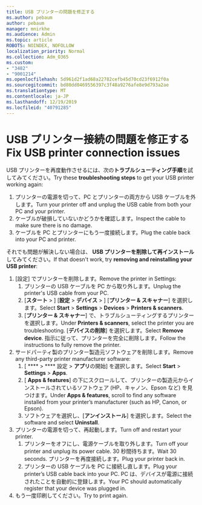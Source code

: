 ```yaml
---
title: USB プリンターの問題を修正する
ms.author: pebaum
author: pebaum
manager: mnirkhe
ms.audience: Admin
ms.topic: article
ROBOTS: NOINDEX, NOFOLLOW
localization_priority: Normal
ms.collection: Adm_O365
ms.custom:
- "3482"
- "9001214"
ms.openlocfilehash: 5d961d2f1ad68a22782cefb45d70cd23f6912f0a
ms.sourcegitcommit: bd80dd0469556397c3f48a9276afe8e9d793a2ae
ms.translationtype: MT
ms.contentlocale: ja-JP
ms.lasthandoff: 12/19/2019
ms.locfileid: "40791285"
---
```

# <a name="fix-usb-printer-connection-issues"></a><span data-ttu-id="56d71-102">USB プリンター接続の問題を修正する</span><span class="sxs-lookup"><span data-stu-id="56d71-102">Fix USB printer connection issues</span></span>

<span data-ttu-id="56d71-103">USB プリンターを再度動作させるには、次の**トラブルシューティング手順**を試してみてください。</span><span class="sxs-lookup"><span data-stu-id="56d71-103">Try these **troubleshooting steps** to get your USB printer working again:</span></span>

1. <span data-ttu-id="56d71-104">プリンターの電源を切って、PC とプリンターの両方から USB ケーブルを外します。</span><span class="sxs-lookup"><span data-stu-id="56d71-104">Turn your printer off and unplug the USB cable from both your PC and your printer.</span></span>
2. <span data-ttu-id="56d71-105">ケーブルが破損していないかどうかを確認します。</span><span class="sxs-lookup"><span data-stu-id="56d71-105">Inspect the cable to make sure there is no damage.</span></span>
3. <span data-ttu-id="56d71-106">ケーブルを PC とプリンターにもう一度接続します。</span><span class="sxs-lookup"><span data-stu-id="56d71-106">Plug the cable back into your PC and printer.</span></span>

<span data-ttu-id="56d71-107">それでも問題が解決しない場合は、 **USB プリンターを削除して再インストール**してみてください。</span><span class="sxs-lookup"><span data-stu-id="56d71-107">If that doesn't work, try **removing and reinstalling your USB printer**:</span></span>

1. <span data-ttu-id="56d71-108">[設定] でプリンターを削除します。</span><span class="sxs-lookup"><span data-stu-id="56d71-108">Remove the printer in Settings:</span></span>
    1. <span data-ttu-id="56d71-109">プリンターの USB ケーブルを PC から取り外します。</span><span class="sxs-lookup"><span data-stu-id="56d71-109">Unplug the printer's USB cable from your PC.</span></span>
    2. <span data-ttu-id="56d71-110">[**スタート** > ] [**設定** > **デバイス** > ] [**プリンター & スキャナー**] を選択します。</span><span class="sxs-lookup"><span data-stu-id="56d71-110">Select **Start** > **Settings** > **Devices** > **Printers & scanners**.</span></span>
    3. <span data-ttu-id="56d71-111">[**プリンター & スキャナー**] で、トラブルシューティングするプリンターを選択します。</span><span class="sxs-lookup"><span data-stu-id="56d71-111">Under **Printers & scanners**, select the printer you are troubleshooting.</span></span> <span data-ttu-id="56d71-112">[**デバイスの削除**] を選択します。</span><span class="sxs-lookup"><span data-stu-id="56d71-112">Select **Remove device**.</span></span> <span data-ttu-id="56d71-113">指示に従って、プリンターを完全に削除します。</span><span class="sxs-lookup"><span data-stu-id="56d71-113">Follow the instructions to fully remove the printer.</span></span>
2. <span data-ttu-id="56d71-114">サードパーティ製のプリンター製造元ソフトウェアを削除します。</span><span class="sxs-lookup"><span data-stu-id="56d71-114">Remove any third-party printer manufacturer software:</span></span>
    1. <span data-ttu-id="56d71-115">[ \*\*\*\* > \*\*\*\* 設定 > **アプリ**の開始] を選択します。</span><span class="sxs-lookup"><span data-stu-id="56d71-115">Select **Start** > **Settings** > **Apps**.</span></span>
    2. <span data-ttu-id="56d71-116">[ **Apps & features**] の下にスクロールして、プリンターの製造元からインストールされているソフトウェア (HP、キャノン、Epson など) を見つけます。</span><span class="sxs-lookup"><span data-stu-id="56d71-116">Under **Apps & features**, scroll to find any software installed from your printer’s manufacturer (such as HP, Canon, or Epson).</span></span>
    3. <span data-ttu-id="56d71-117">ソフトウェアを選択し、[**アンインストール**] を選択します。</span><span class="sxs-lookup"><span data-stu-id="56d71-117">Select the software and select **Uninstall**.</span></span>
3. <span data-ttu-id="56d71-118">プリンターの電源を切って、再起動します。</span><span class="sxs-lookup"><span data-stu-id="56d71-118">Turn off and restart your printer.</span></span><br>
    1. <span data-ttu-id="56d71-119">プリンターをオフにし、電源ケーブルを取り外します。</span><span class="sxs-lookup"><span data-stu-id="56d71-119">Turn off your printer and unplug its power cable.</span></span> <span data-ttu-id="56d71-120">30 秒間待ちます。</span><span class="sxs-lookup"><span data-stu-id="56d71-120">Wait 30 seconds.</span></span> <span data-ttu-id="56d71-121">プリンターを再度接続します。</span><span class="sxs-lookup"><span data-stu-id="56d71-121">Plug your printer back in.</span></span>
    2. <span data-ttu-id="56d71-122">プリンターの USB ケーブルを PC に接続し直します。</span><span class="sxs-lookup"><span data-stu-id="56d71-122">Plug your printer’s USB cable back into your PC.</span></span> <span data-ttu-id="56d71-123">PC は、デバイスが電源に接続されたことを自動的に登録します。</span><span class="sxs-lookup"><span data-stu-id="56d71-123">Your PC should automatically register that your device was plugged in.</span></span>
4. <span data-ttu-id="56d71-124">もう一度印刷してください。</span><span class="sxs-lookup"><span data-stu-id="56d71-124">Try to print again.</span></span>